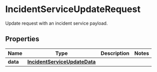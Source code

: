 

# IncidentServiceUpdateRequest

Update request with an incident service payload.
## Properties

Name | Type | Description | Notes
------------ | ------------- | ------------- | -------------
**data** | [**IncidentServiceUpdateData**](IncidentServiceUpdateData.md) |  | 



